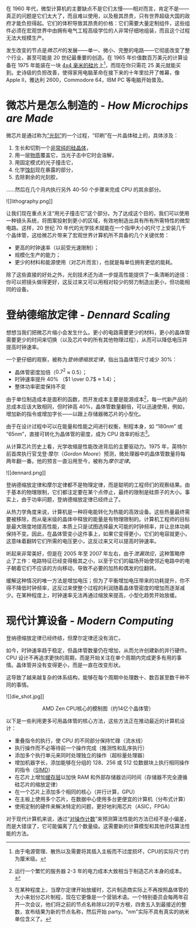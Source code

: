 在 1960 年代，微型计算机的主要缺点不是它们太慢——相对而言，肯定不是——真正的问题是它们太大了，而且难以使用，以及极其昂贵，只有世界超级大国的政府才能负担得起。它们的体积导致其昂贵的价格：它们需要大量定制组件，这些组件必须在宏观世界中由拥有电气工程高级学位的人非常仔细地组装，而且这个过程无法大规模生产。

发生改变的节点是*微芯片*的发展——单一、微小、完整的电路——它彻底改变了整个行业，甚至可能是 20 世纪最重要的创造。在 1965 年价值数百万美元的计算设备在 1975 年能装在一块 [4x4 毫米的硅片](https://en.wikipedia.org/wiki/MOS_Technology_6502)上[^1]，而现在你只需花 25 美元就能买到。史诗级的负担改善，使得家用电脑革命在接下来的十年里拉开了帷幕，像 Apple Ⅱ，雅达利 2600，Commodore 64，IBM PC 等电脑开始普及。

# 微芯片是怎么制造的 - *How Microchips are Made*

微芯片是通过称为[“光刻”](https://en.wikipedia.org/wiki/Photolithography)的一个过程，“印刷”在一片晶体硅上的，具体涉及：

1. 生长和切割一个[非常纯的硅晶体](https://en.wikipedia.org/wiki/Wafer_(electronics))，
2. 用一层[物质](https://en.wikipedia.org/wiki/Photoresist)覆盖它，当光子击中它时会溶解，
3. 用固定模式的光子撞击它，
4. 化学[蚀刻](https://en.wikipedia.org/wiki/Etching_(microfabrication))现在暴露的部分，
5. 去除剩余的光刻胶，

......然后在几个月内执行另外 40-50 个步骤来完成 CPU 的其余部分。

![[lithography.png]]

让我们现在重点关注“用光子撞击它”这个部分。为了达成这个目的，我们可以使用一种镜头系统，将图案投射到更小的区域，有效地制造出具有所有所需特性的微型电路。这样，20 世纪 70 年代的光学技术就能在一个指甲大小的尺寸上安装几千个晶体管，这给微芯片带来了宏观世界计算机所不具备的几个关键优势：

+ 更高的时钟速率（以前受光速限制）；
+ 规模化生产的能力；
+ 更少的材料和能源使用（对芯片而言），也就是每单位拥有更低的能耗。

除了这些直接的好处之外，光刻技术还为进一步提高性能提供了一条清晰的途径：你可以把镜头做得更好，这反过来又可以用相对较少的努力制造出更小，但功能相同的设备。

# 登纳德缩放定律 - *Dennard Scaling*

想想当我们把微芯片缩小会发生什么。更小的电路需要更少的材料，更小的晶体管需要更少的时间来切换（以及芯片中的所有其他物理过程），从而可以降低电压并提高时钟速率。

一个更仔细的观察，被称为*登纳德缩放定律*，指出当晶体管尺寸减少 30%：

 + 晶体管密度加倍（$0.7^2$ ≈ $0.5$）；
 + 时钟速率提升 40% （$1 \over 0.7$ ≈ $1.4$）；
 + 整体功率密度保持不变

由于单位制造成本是面积的函数，而开发成本主要是能源成本[^2]，每一代新产品的总成本应该大致相同，但时钟高 40%，晶体管数量翻倍，可以迅速使用，例如，增加新的指令或增加字长——以跟上存储器微芯片的小型化。

由于在设计过程中可以在能量和性能之间进行权衡，制程本身，如 “180nm” 或 “65nm”，直接可转化为晶体管的密度，成为 CPU 效率的标志[^3]。

从计算芯片历史上看，光学收缩是性能改进背后的主要驱动力。1975 年，英特尔前首席执行官戈登·摩尔（*Gordon Moore*）预测，微处理器中的晶体管数量将每两年翻一番。他的预言一直沿用至今，被称为*摩尔定律*。

![[dennard.png]]

登纳德缩放定律和摩尔定律都不是物理定律，而是聪明的工程师们的观察结果。由于基本的物理限制，它们都注定要在某个点停止，最终的限制是硅原子的大小。事实上，由于功率问题，登纳德缩放定律已经终止了。

从热力学角度来说，计算机是一种将电能转化为热能的高效设备。这些热量最终需要被移除，而从毫米级的晶体中释放的能量是有物理限制的。计算机工程师的目标是最大限度地提高性能，本质上只是试图选择最大可能的时钟频率，并让总体功耗保持不变。因此，在晶体管变小这件事上，如果它变得更小，它们的电容就更小，这意味着翻转它们所需的电压更小，这反过来又可以提高时钟速率。

听起来非常美好，但是在 2005 年至 2007 年左右，由于*泄漏效应*，这种策略停止了工作：电路特征已经变得极其之小，以至于它们的磁场开始使邻近电路中的电子朝着它们不应该的方向移动，导致不必要的加热和偶发的位翻转。

缓解这种情况的唯一方法是增加电压；但为了平衡增加电压带来的功耗提升，你不得不降低时钟频率，这反过来使整个过程的利润随着晶体管密度的增加而逐渐减少。在某种程度上，时钟速率无法再通过缩放来提高，小型化趋势开始放缓。

# 现代计算设备 - *Modern Computing*

登纳德缩放定律已经终结，但摩尔定律还没有消亡。

如今，时钟速率趋于稳定，但晶体管数量仍在增加，从而允许创建新的并行硬件。CPU 设计不再追求更快的周期，而是开始关注在单个周期内完成更多有用的事情。晶体管并没有变得更小，而是一直在改变形状。

这导致了越来越复杂的体系结构，能够在每个周期中处理数十、数百甚至数千种不同的事情。

![[die_shot.jpg]]
<center>AMD Zen CPU核心的模制图（约14亿个晶体管）</center>

以下是一些利用更多可用晶体管的核心方法，这些方法正在推动最近的计算机设计：

+ 重叠指令的执行，使 CPU 的不同部分保持忙碌（流水线）
+ 执行操作而不必等待前一个操作完成（推测性和乱序执行）
+ 添加多个执行单元来同时处理独立的操作（超标量处理器）
+ 增加机器字长，添加能够在分组的 128、256 或 512 位数据块上执行相同操作的指令（[SIMD](https://en.algorithmica.org/hpc/simd/)）
+ 在芯片上增加[缓存层](https://en.algorithmica.org/hpc/cpu-cache/)以加快 RAM 和外部存储器访问时间（存储器不完全遵循硅芯片的缩放定律）
+ 在一个芯片上添加多个相同的核心（并行计算，GPU）
+ 在主板上使用多个芯片，在数据中心使用多台更便宜的计算机（分布式计算）
+ 使用定制的硬件来解决特定的问题，更好地利用芯片（ASIC，FPGA）

对于现代计算机来说，通过“[对操作计数](https://en.algorithmica.org/hpc/complexity/)”来预测算法性能的方法已经不是小偏差，而是大错误了，它可能偏离了几个数量级。这需要新的计算模型和其他评估算法性能的方法。


[^1]: 由于电源管理、散热以及需要将其插入主板而不过度损坏，CPU的实际尺寸约为厘米级。
[^2]: 运行一个繁忙的服务器 2-3 年的电力成本大致相当于制造芯片本身的成本。
[^3]: 在某种程度上，当摩尔定律开始放缓时，芯片制造商实际上不再按照晶体管的大小来划分芯片制程，现在它更像是一个营销术语。一个特别委员会每两年召开一次会议，他们将之前的节点名称除以2的平方根，四舍五入到最接近的整数，宣布结果为新的节点名称，然后开始 party。"nm"实际不具有真实的纳米单位含义了。